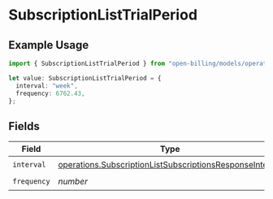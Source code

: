 # SubscriptionListTrialPeriod

## Example Usage

```typescript
import { SubscriptionListTrialPeriod } from "open-billing/models/operations";

let value: SubscriptionListTrialPeriod = {
  interval: "week",
  frequency: 6762.43,
};
```

## Fields

| Field                                                                                                                                | Type                                                                                                                                 | Required                                                                                                                             | Description                                                                                                                          |
| ------------------------------------------------------------------------------------------------------------------------------------ | ------------------------------------------------------------------------------------------------------------------------------------ | ------------------------------------------------------------------------------------------------------------------------------------ | ------------------------------------------------------------------------------------------------------------------------------------ |
| `interval`                                                                                                                           | [operations.SubscriptionListSubscriptionsResponseInterval](../../models/operations/subscriptionlistsubscriptionsresponseinterval.md) | :heavy_check_mark:                                                                                                                   | N/A                                                                                                                                  |
| `frequency`                                                                                                                          | *number*                                                                                                                             | :heavy_check_mark:                                                                                                                   | N/A                                                                                                                                  |